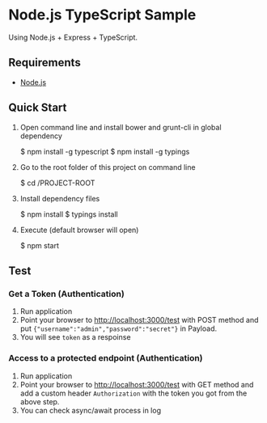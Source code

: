 # Node.js TypeScript Sample

Using Node.js + Express + TypeScript.


## Requirements

* [Node.js](http://nodejs.org/)


## Quick Start

1) Open command line and install bower and grunt-cli in global dependency

    $ npm install -g typescript
    $ npm install -g typings

2) Go to the root folder of this project on command line

    $ cd /PROJECT-ROOT

3) Install dependency files

    $ npm install
    $ typings install

5) Execute (default browser will open)

    $ npm start


## Test


### Get a Token (Authentication)

1. Run application
2. Point your browser to [http://localhost:3000/test](http://localhost:3000/test) with POST method and put `{"username":"admin","password":"secret"}` in Payload.
3. You will see `token` as a respoinse


### Access to a protected endpoint (Authentication)

1. Run application
2. Point your browser to [http://localhost:3000/test](http://localhost:3000/test) with GET method and add a custom header `Authorization` with the token you got from the above step.
3. You can check async/await process in log
